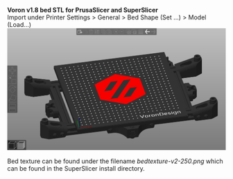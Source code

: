 <b>Voron v1.8 bed STL for PrusaSlicer and SuperSlicer</b>
<br>
Import under Printer Settings > General > Bed Shape (Set ...) > Model (Load...)
![Image of Voron 1.8 Bed](./V1.8_SS_Bed.png)

Bed texture can be found under the filename <i>bedtexture-v2-250.png</i> which can be found in the SuperSlicer install directory.
